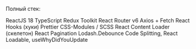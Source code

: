 Полный стек:

ReactJS 18
TypeScript
Redux Toolkit
React Router v6
Axios + Fetch
React Hooks (хуки)
Prettier
CSS-Modules / SCSS
React Content Loader (скелетон)
React Pagination
Lodash.Debounce
Code Splitting, React Loadable, useWhyDidYouUpdate
